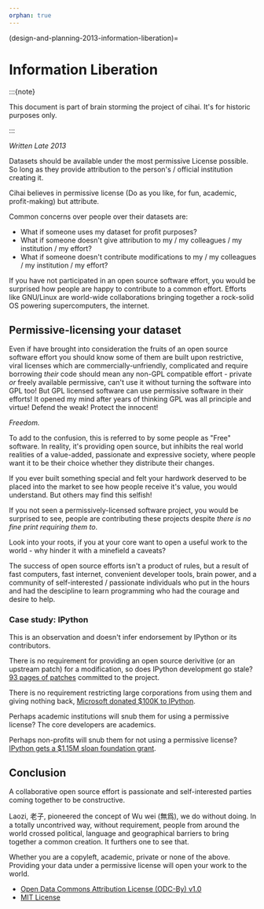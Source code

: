 ```yaml
---
orphan: true
---
```


(design-and-planning-2013-information-liberation)=

# Information Liberation

:::{note}

This document is part of brain storming the project of cihai. It's for historic purposes only.

:::

_Written Late 2013_

Datasets should be available under the most permissive License possible. So long as they provide
attribution to the person's / official institution creating it.

Cihai believes in permissive license (Do as you like, for fun, academic, profit-making) but
attribute.

Common concerns over people over their datasets are:

- What if someone uses my dataset for profit purposes?
- What if someone doesn't give attribution to my / my colleagues / my institution / my effort?
- What if someone doesn't contribute modifications to my / my colleagues / my institution / my
  effort?

If you have not participated in an open source software effort, you would be surprised how people
are happy to contribute to a common effort. Efforts like GNU/Linux are world-wide collaborations
bringing together a rock-solid OS powering supercomputers, the internet.

## Permissive-licensing your dataset

Even if have brought into consideration the fruits of an open source software effort you should know
some of them are built upon restrictive, viral licenses which are commercially-unfriendly,
complicated and require borrowing _their_ code should mean any non-GPL compatible effort - private
_or_ freely available permissive, can't use it without turning the software into GPL too! But GPL
licensed software can use permissive software in their efforts! It opened my mind after years of
thinking GPL was all principle and virtue! Defend the weak! Protect the innocent!

_Freedom._

To add to the confusion, this is referred to by some people as "Free" software. In reality, it's
providing open source, but inhibits the real world realities of a value-added, passionate and
expressive society, where people want it to be their choice whether they distribute their changes.

If you ever built something special and felt your hardwork deserved to be placed into the market to
see how people receive it's value, you would understand. But others may find this selfish!

If you not seen a permissively-licensed software project, you would be surprised to see, people are
contributing these projects despite _there is no fine print requiring them to_.

Look into your roots, if you at your core want to open a useful work to the world - why hinder it
with a minefield a caveats?

The success of open source efforts isn't a product of rules, but a result of fast computers, fast
internet, convenient developer tools, brain power, and a community of self-interested / passionate
individuals who put in the hours and had the descipline to learn programming who had the courage and
desire to help.

### Case study: IPython

This is an observation and doesn't infer endorsement by IPython or its contributors.

There is no requirement for providing an open source derivitive (or an upstream patch) for a
modification, so does IPython development go stale? [93 pages of patches][93 pages of patches]
committed to the project.

There is no requirement restricting large corporations from using them and giving nothing back,
[Microsoft donated $100K to IPython][microsoft donated $100k to ipython].

Perhaps academic institutions will snub them for using a permissive license? The core developers are
academics.

Perhaps non-profits will snub them for not using a permissive license? [IPython gets a $1.15M sloan
foundation grant][ipython gets a $1.15m sloan foundation grant].

[93 pages of patches]:
  https://github.com/ipython/ipython/pulls?direction=desc&page=1&sort=created&state=closed
[ipython gets a $1.15m sloan foundation grant]: http://ipython.org/sloan-grant.html
[microsoft donated $100k to ipython]: http://ipython.org/microsoft-donation-2013.html

## Conclusion

A collaborative open source effort is passionate and self-interested parties coming together to be
constructive.

Laozi, 老子, pioneered the concept of Wu wei (無爲), we do without doing. In a totally uncontrived
way, without requirement, people from around the world crossed political, language and geographical
barriers to bring together a common creation. It furthers one to see that.

Whether you are a copyleft, academic, private or none of the above. Providing your data under a
permissive license will open your work to the world.

- [Open Data Commons Attribution License (ODC-By)
  v1.0][open data commons attribution license (odc-by) v1.0]
- [MIT License][mit license]

[mit license]: _http://opensource.org/licenses/MIT
[open data commons attribution license (odc-by) v1.0]: http://opendatacommons.org/licenses/by/1.0
